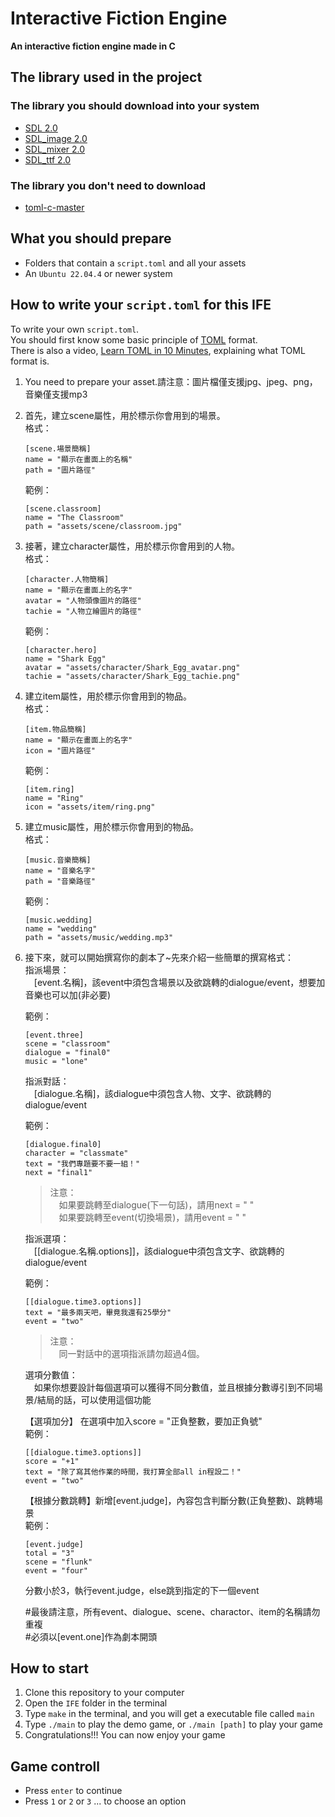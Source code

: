 Interactive Fiction Engine
==========================
**An interactive fiction engine made in C**

The library used in the project
-------------------------------
### The library you should download into your system
 - [SDL 2.0]( https://wiki.libsdl.org/SDL2/FrontPage "Introduction to SDL 2.0" )
 - [SDL_image 2.0]( https://wiki.libsdl.org/SDL2_image/FrontPage "Introduction to SDL_image 2.0" )
 - [SDL_mixer 2.0]( https://wiki.libsdl.org/SDL2_mixer/FrontPage "Introduction to SDL_mixer 2.0" )
 - [SDL_ttf 2.0]( https://wiki.libsdl.org/SDL2_ttf/FrontPage "Introduction to SDL_ttf 2.0" )
 
### The library you don't need to download
 - [toml-c-master]( https://github.com/arp242/toml-c "The GitHub page of this library" )

What you should prepare
-----------------------
 - Folders that contain a `script.toml` and all your assets
 - An `Ubuntu 22.04.4` or newer system

How to write your `script.toml` for this IFE
------------------------------------------
To write your own `script.toml`.  
You should first know some basic principle of [TOML]( https://toml.io/en/ "Introduction to TOML" ) format.  
There is also a video, [Learn TOML in 10 Minutes]( https://www.youtube.com/watch?v=D_Jb52jw2HY ), explaining what TOML format is.

1. You need to prepare your asset.請注意：圖片檔僅支援jpg、jpeg、png，音樂僅支援mp3

2. 首先，建立scene屬性，用於標示你會用到的場景。  
 	格式：
 	```
	[scene.場景簡稱]
	name = "顯示在畫面上的名稱"
	path = "圖片路徑"
	```
  
	範例：
	```
	[scene.classroom]
	name = "The Classroom"
	path = "assets/scene/classroom.jpg"
	```

3. 接著，建立character屬性，用於標示你會用到的人物。  
	格式：
	```
	[character.人物簡稱]
	name = "顯示在畫面上的名字"
	avatar = "人物頭像圖片的路徑"
	tachie = "人物立繪圖片的路徑"
	```
 
	範例：
	```
	[character.hero]
	name = "Shark Egg"
	avatar = "assets/character/Shark_Egg_avatar.png"
	tachie = "assets/character/Shark_Egg_tachie.png"
	```

4. 建立item屬性，用於標示你會用到的物品。  
	格式：
	```
	[item.物品簡稱]
	name = "顯示在畫面上的名字"
	icon = "圖片路徑"
	```
    
 	範例：
 	```
	[item.ring]
	name = "Ring"
	icon = "assets/item/ring.png"
	```

5. 建立music屬性，用於標示你會用到的物品。  
	格式：
	```
	[music.音樂簡稱]
	name = "音樂名字"
	path = "音樂路徑"
	```
 
	範例：
	```
	[music.wedding]
	name = "wedding"
	path = "assets/music/wedding.mp3"
	```

6. 接下來，就可以開始撰寫你的劇本了~先來介紹一些簡單的撰寫格式：  
	指派場景：  
	&emsp;[event.名稱]，該event中須包含場景以及欲跳轉的dialogue/event，想要加音樂也可以加(非必要)

	範例：
	```
	[event.three]
	scene = "classroom"
	dialogue = "final0"
	music = "lone"
	```
  
	指派對話：  
	&emsp;[dialogue.名稱]，該dialogue中須包含人物、文字、欲跳轉的dialogue/event

	範例：
	```
	[dialogue.final0]
	character = "classmate"
	text = "我們專題要不要一組！"
	next = "final1"
	```
 
	>注意：  
	&emsp;如果要跳轉至dialogue(下一句話)，請用next = " "  
	&emsp;如果要跳轉至event(切換場景)，請用event = " "

	指派選項：  
	&emsp;[[dialogue.名稱.options]]，該dialogue中須包含文字、欲跳轉的dialogue/event

	範例：
	```
	[[dialogue.time3.options]]
	text = "最多兩天吧，畢竟我還有25學分"
	event = "two"
	```
 
	>注意：  
	&emsp;同一對話中的選項指派請勿超過4個。

	選項分數值：  
	&emsp;如果你想要設計每個選項可以獲得不同分數值，並且根據分數導引到不同場景/結局的話，可以使用這個功能

	【選項加分】 在選項中加入score = "正負整數，要加正負號"  
	範例：
	```
	[[dialogue.time3.options]]
	score = "+1"
	text = "除了寫其他作業的時間，我打算全部all in程設二！"
	event = "two"
	```
 
	【根據分數跳轉】新增[event.judge]，內容包含判斷分數(正負整數)、跳轉場景  
	範例：
	```
	[event.judge]
	total = "3"
	scene = "flunk"
	event = "four"
	```
	分數小於3，執行event.judge，else跳到指定的下一個event

	#最後請注意，所有event、dialogue、scene、charactor、item的名稱請勿重複  
	#必須以[event.one]作為劇本開頭

How to start
------------
1. Clone this repository to your computer
2. Open the `IFE` folder in the terminal
3. Type `make` in the terminal, and you will get a executable file called `main`
4. Type `./main` to play the demo game, or `./main [path]` to play your game
5. Congratulations!!! You can now enjoy your game

Game controll
-------------
 - Press `enter` to continue
 - Press `1` or `2` or `3` ... to choose an option
